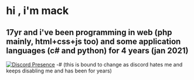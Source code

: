 # hi , i'm mack
## 17yr and i've been programming in web (php mainly, html+css+js too) and some application languages (c# and python) for 4 years (jan 2021)
[![Discord Presence](https://lanyard.cnrad.dev/api/1028088984800342047)](https://discord.com/users/1028088984800342047)
-# (this is bound to change as discord hates me and keeps disabling me and has been for years)
